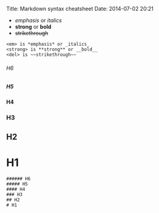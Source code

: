 Title: Markdown syntax cheatsheet
Date: 2014-07-02 20:21

- *emphasis* or _italics_
- **strong** or __bold__
- ~~strikethrough~~

``` 
<em> is *emphasis* or _italics_
<strong> is **strong** or __bold__
<del> is ~~strikethrough~~
```


###### H6
##### H5
#### H4
### H3
## H2
# H1

```
###### H6
##### H5
#### H4
### H3
## H2
# H1
```


